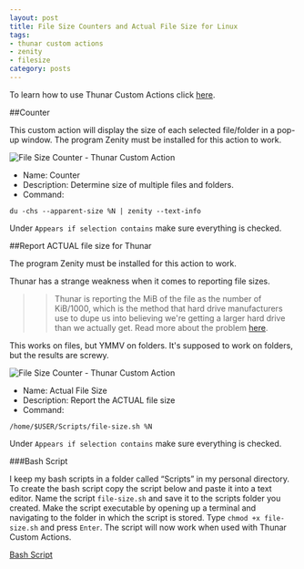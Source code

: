 ```yaml
---
layout: post
title: File Size Counters and Actual File Size for Linux
tags:
- thunar custom actions
- zenity
- filesize
category: posts
---
```

To learn how to use Thunar Custom Actions click [here](http://birchwell.github.io/posts/tutorial-convert-video-to-avi/).

##Counter

This custom action will display the size of each selected file/folder in a pop-up window. The program Zenity must be installed for this action to work.

![File Size Counter - Thunar Custom Action](http://i.imgur.com/yvdoHyX.png)

* Name: Counter
* Description: Determine size of multiple files and folders.
* Command: 

`du -chs --apparent-size %N | zenity --text-info`

Under `Appears if selection contains` make sure everything is checked.

##Report ACTUAL file size for Thunar

The program Zenity must be installed for this action to work.

Thunar has a strange weakness when it comes to reporting file sizes.

>>Thunar is reporting the MiB of the file as the number of KiB/1000, which is the method that hard drive manufacturers use to dupe us into believing we're getting a larger hard drive than we actually get.  Read more about the problem [here](http://pclosmag.com/html/Issues/201307/page01.html).

This works on files, but YMMV on folders. It's supposed to work on folders, but the results are screwy.

![File Size Counter - Thunar Custom Action](http://i.imgur.com/76KBJlX.png)

* Name: Actual File Size
* Description: Report the ACTUAL file size
* Command: 

`/home/$USER/Scripts/file-size.sh %N`

Under `Appears if selection contains` make sure everything is checked.

###Bash Script

I keep my bash scripts in a folder called “Scripts” in my personal directory. To create the bash script copy the script below and paste it into a text editor. Name the script `file-size.sh` and save it to the scripts folder you created. Make the script executable by opening up a terminal and navigating to the folder in which the script is stored. Type `chmod +x file-size.sh` and press `Enter`. The script will now work when used with Thunar Custom Actions.

[Bash Script](http://gist.github.com/Birchwell/e1dcb5055cfea83b8f28)
